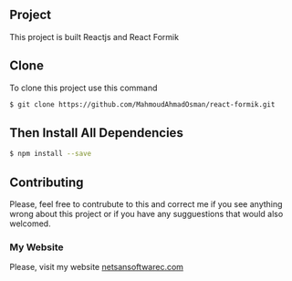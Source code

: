 ## Project
This project is built Reactjs and React Formik
## Clone
To clone this project use this command

```bash
$ git clone https://github.com/MahmoudAhmadOsman/react-formik.git
```

## Then Install All Dependencies

```bash
$ npm install --save
```




## Contributing
Please, feel free to contrubute to this and correct me if you see anything wrong about this project or if you have any sugguestions that would also welcomed. 



### My Website
 Please, visit my website
[netsansoftwarec.com](https://www.netsansoftware.com/)
